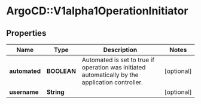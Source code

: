 # ArgoCD::V1alpha1OperationInitiator

## Properties
Name | Type | Description | Notes
------------ | ------------- | ------------- | -------------
**automated** | **BOOLEAN** | Automated is set to true if operation was initiated automatically by the application controller. | [optional] 
**username** | **String** |  | [optional] 


